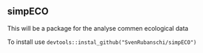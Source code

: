 ## simpECO

This will be a package for the analyse commen ecological data

To install use `devtools::instal_github("SvenRubanschi/simpECO")`
